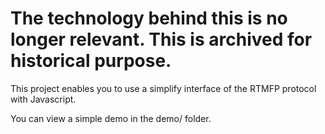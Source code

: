 # The technology behind this is no longer relevant. This is archived for historical purpose.

This project enables you to use a simplify interface of the RTMFP protocol with Javascript.

You can view a simple demo in the demo/ folder.
